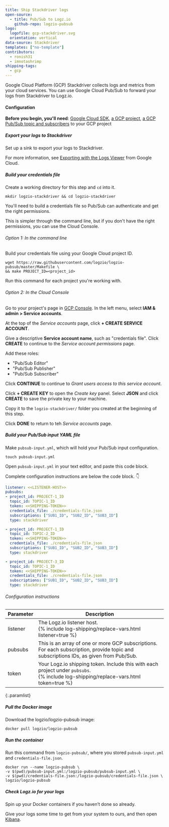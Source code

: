 ```yaml
---
title: Ship Stackdriver logs
open-source:
  - title: Pub/Sub to Logz.io
    github-repo: logzio-pubsub
logo:
  logofile: gcp-stackdriver.svg
  orientation: vertical
data-source: Stackdriver
templates: ["no-template"]
contributors:
  - ronish31
  - imnotashrimp
shipping-tags:
  - gcp
---
```


Google Cloud Platform (GCP) Stackdriver collects logs and metrics from your cloud services.
You can use Google Cloud Pub/Sub to forward your logs from Stackdriver to Logz.io.

#### Configuration

**Before you begin, you'll need**:
[Google Cloud SDK](https://cloud.google.com/sdk/docs/quickstarts),
[a GCP project](https://console.cloud.google.com/projectcreate),
[a GCP Pub/Sub topic and subscribers](https://cloud.google.com/pubsub/docs/quickstart-console) to your GCP project

<div class="tasklist">

##### Export your logs to Stackdriver

Set up a sink to export your logs to Stackdriver.

For more information, see
[Exporting with the Logs Viewer](https://cloud.google.com/logging/docs/export/configure_export_v2)
from Google Cloud.

##### Build your credentials file

Create a working directory for this step and `cd` into it.

```shell
mkdir logzio-stackdriver && cd logzio-stackdriver
```

You'll need to build a credentials file so Pub/Sub can authenticate
and get the right permissions.

This is simpler through the command line,
but if you don't have the right permissions,
you can use the Cloud Console.

###### Option 1: In the command line

Build your credentials file using your Google Cloud project ID.

```shell
wget https://raw.githubusercontent.com/logzio/logzio-pubsub/master/Makefile \
&& make PROJECT_ID=<project_id>
```

Run this command for each project you're working with.

###### Option 2: In the Cloud Console

Go to your project's page in [GCP Console](https://console.cloud.google.com).
In the left menu, select **IAM & admin > Service accounts**.

At the top of the _Service accounts_ page, click **+ CREATE SERVICE ACCOUNT**.

Give a descriptive **Service account name**, such as "credentials file".
Click **CREATE** to continue to the _Service account permissions_ page.

Add these roles:

* "Pub/Sub Editor"
* "Pub/Sub Publisher"
* "Pub/Sub Subscriber"

Click **CONTINUE** to continue to _Grant users access to this service account_.

Click **+ CREATE KEY** to open the _Create key_ panel.
Select **JSON** and click **CREATE** to save the private key to your machine.

Copy it to the `logzio-stackdriver/` folder you created
at the beginning of this step.

Click **DONE** to return to teh _Service accounts_ page.

##### Build your Pub/Sub input YAML file

Make `pubsub-input.yml`, which will hold your Pub/Sub input configuration.

```shell
touch pubsub-input.yml
```

Open `pubsub-input.yml` in your text editor, and paste this code block.

Complete configuration instructions are below the code block. 👇

```yaml
listener: <<LISTENER-HOST>>
pubsubs:
- project_id: PROJECT-1_ID
  topic_id: TOPIC-1_ID
  token: <<SHIPPING-TOKEN>>
  credentials_file: ./credentials-file.json
  subscriptions: ["SUB1_ID", "SUB2_ID", "SUB3_ID"]
  type: stackdriver

- project_id: PROJECT-1_ID
  topic_id: TOPIC-2_ID
  token: <<SHIPPING-TOKEN>>
  credentials_file: ./credentials-file.json
  subscriptions: ["SUB1_ID", "SUB2_ID", "SUB3_ID"]
  type: stackdriver

- project_id: PROJECT-3_ID
  topic_id: TOPIC-1_ID
  token: <<SHIPPING-TOKEN>>
  credentials_file: ./credentials-file.json
  subscriptions: ["SUB1_ID", "SUB2_ID", "SUB3_ID"]
  type: stackdriver
```


###### Configuration instructions

| Parameter | Description |
|---|---|
| listener | The Logz.io listener host. <br> {% include log-shipping/replace-vars.html listener=true %} |
| pubsubs | This is an array of one or more GCP subscriptions. For each subscription, provide topic and subscriptions IDs, as given from Pub/Sub. |
| token | Your Logz.io shipping token. Include this with each project under `pubsubs`. <br> {% include log-shipping/replace-vars.html token=true %} |
{:.paramlist}

##### Pull the Docker image

Download the logzio/logzio-pubsub image:

```shell
docker pull logzio/logzio-pubsub
```

##### Run the container

Run this command from `logzio-pubsub/`,
where you stored `pubsub-input.yml`
and `credentials-file.json`.

```shell
docker run --name logzio-pubsub \
-v $(pwd)/pubsub-input.yml:/logzio-pubsub/pubsub-input.yml \
-v $(pwd)/credentials-file.json:/logzio-pubsub/credentials-file.json \
logzio/logzio-pubsub
```

##### Check Logz.io for your logs

Spin up your Docker containers if you haven’t done so already.

Give your logs some time to get from your system to ours,
and then open [Kibana](https://app.logz.io/#/dashboard/kibana).

</div>

